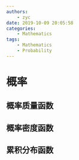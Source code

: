 ```yaml
---
authors:
    - zyc
date: 2019-10-09 20:05:58
categories:
    - Mathematics
tags:
    - Mathematics
    - Probability
---
```


# 概率

## 概率质量函数

## 概率密度函数

## 累积分布函数
